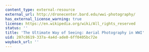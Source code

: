 ```yaml
---
content_type: external-resource
external_url: http://dronecenter.bard.edu/wwi-photography/
has_external_license_warning: true
license: https://en.wikipedia.org/wiki/All_rights_reserved
status: ''
title: 'The Ultimate Way of Seeing: Aerial Photography in WWI'
uid: 207c8619-337a-4a4d-ade0-6ff0405bc72e
wayback_url: ''
---
```

